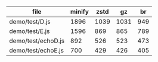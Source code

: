 | file               | minify | zstd | gz   | br  |
|--------------------|--------|------|------|-----|
| demo/test/D.js     | 1896   | 1039 | 1031 | 949 |
| demo/test/E.js     | 1596   | 869  | 865  | 789 |
| demo/test/echoD.js | 892    | 526  | 523  | 473 |
| demo/test/echoE.js | 700    | 429  | 426  | 405 |